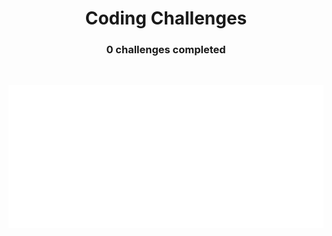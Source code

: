 <div align="center">
    <h1>Coding Challenges</h1>
    <h3>0 challenges completed</h3>
</div>
<br>

![](src/output/metrics.png)
